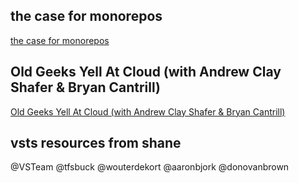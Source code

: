 ## the case for monorepos
[the case for monorepos](https://medium.com/netscape/the-case-for-monorepos-907c1361708a)

## Old Geeks Yell At Cloud (with Andrew Clay Shafer & Bryan Cantrill)
[Old Geeks Yell At Cloud (with Andrew Clay Shafer & Bryan Cantrill)](https://www.youtube.com/watch?v=bNfAAQUQ_54)

## vsts resources from shane
[](https://www.visualstudio.com/en-us/docs/overview)
[](https://www.visualstudio.com/team-services/updates)
[](https://www.visualstudio.com/en-us/articles/news/features-timeline)
[](https://blogs.msdn.microsoft.com/visualstudioalm)
@VSTeam
@tfsbuck
@wouterdekort
@aaronbjork
@donovanbrown
